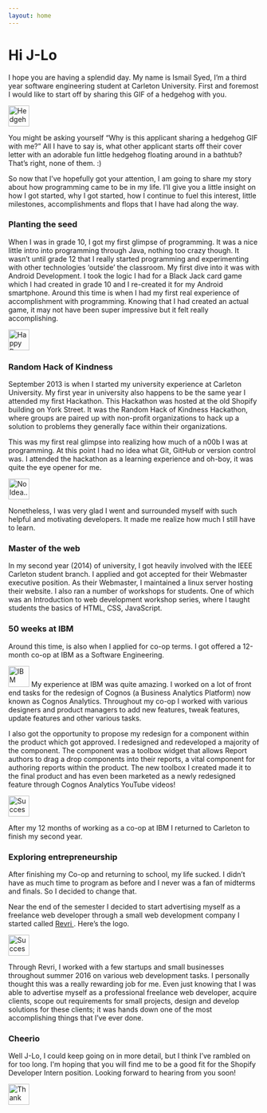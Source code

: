 ```yaml
---
layout: home
---
```

# Hi J-Lo

I hope you are having a splendid day. My name is Ismail Syed, I’m a third year software engineering student at Carleton University. First and foremost I would like to start off by sharing this GIF of a hedgehog with you.


<img src="https://media.giphy.com/media/3xz2BCohVTd7h2Kvfi/giphy.gif" alt="Hedgehog" height="42" width="42">


You might be asking yourself “Why is this applicant sharing a hedgehog GIF with me?” All I have to say is, what other applicant starts off their cover letter with an adorable fun little hedgehog floating around in a bathtub? That’s right, none of them. :)

So now that I’ve hopefully got your attention, I am going to share my story about how programming came to be in my life. I’ll give you a little insight on how I got started, why I got started, how I continue to fuel this interest, little milestones, accomplishments and flops that I have had along the way.

### Planting the seed
When I was in grade 10, I got my first glimpse of programming. It was a nice little intro into programming through Java, nothing too crazy though. It wasn’t until grade 12 that I really started programming and experimenting with other technologies ‘outside’ the classroom. My first dive into it was with Android Development. I took the logic I had for a Black Jack card game which I had created in grade 10 and I re-created it for my Android smartphone. Around this time is when I had my first real experience of accomplishment with programming. Knowing that I had created an actual game, it may not have been super impressive but it felt really accomplishing. 

<img src="http://i.giphy.com/26uf2UQnd5JSci9DW.giff" alt="Happy Dance" height="42" width="42">

### Random Hack of Kindness
September 2013 is when I started my university experience at Carleton University. My first year in university also happens to be the same year I attended my first Hackathon. This Hackathon was hosted at the old Shopify building on York Street. It was the Random Hack of Kindness Hackathon, where groups are paired up with non-profit organizations to hack up a solution to problems they generally face within their organizations.

This was my first real glimpse into realizing how much of a n00b I was at programming. At this point I had no idea what Git, GitHub or version control was. I attended the hackathon as a learning experience and oh-boy, it was quite the eye opener for me.

<img src="http://i.giphy.com/rAm0u2k17rM3e.gif" alt="No Idea..." height="42" width="42">

Nonetheless, I was very glad I went and surrounded myself with such helpful and motivating developers. It made me realize how much I still have to learn. 

### Master of the web 
In my second year (2014) of university, I got heavily involved with the IEEE Carleton student branch. I applied and got accepted for their Webmaster executive position. As their Webmaster, I maintained a linux server hosting their website. I also ran a number of workshops for students. One of which was an Introduction to web development workshop series, where I taught students the basics of HTML, CSS, JavaScript.

### 50 weeks at IBM
Around this time, is also when I applied for co-op terms. I got offered a 12-month co-op at IBM as a Software Engineering. 

<img src="http://i.giphy.com/ZwLTpUeYVJ0fS.gif" alt="IBM" height="42" width="42">
My experience at IBM was quite amazing. I worked on a lot of front end tasks for the redesign of Cognos (a Business Analytics Platform) now known as Cognos Analytics. Throughout my co-op I worked with various designers and product managers to add new features, tweak features, update features and other various tasks. 

I also got the opportunity to propose my redesign for a component within the product which got approved. I redesigned and redeveloped a majority of the component. The component was a toolbox widget that allows Report authors to drag a drop components into their reports, a vital component for authoring reports within the product. The new toolbox I created made it to the final product and has even been marketed as a newly redesigned feature through Cognos Analytics YouTube videos!

<img src="http://i.giphy.com/102h4wsmCG2s12.gif" alt="Success" height="42" width="42">

After my 12 months of working as a co-op at IBM I returned to Carleton to finish my second year.

### Exploring entrepreneurship
After finishing my Co-op and returning to school, my life sucked. I didn’t have as much time to program as before and I never was a fan of midterms and finals. So I decided to change that. 

Near the end of the semester I decided to start advertising myself as a freelance web developer through a small web development company I started called <a href="http://www.revri.ca"> Revri </a>. Here’s the logo.

<a href="http://www.revri.ca"> <img src="https://pbs.twimg.com/profile_images/717147250732961794/nHuUGgct.jpg" alt="Success" height="42" width="42"> </a>

Through Revri, I worked with a few startups and small businesses throughout summer 2016 on various web development tasks. I personally thought this was a really rewarding job for me. Even just knowing that I was able to advertise myself as a professional freelance web developer, acquire clients, scope out requirements for small projects, design and develop solutions for these clients; it was hands down one of the most accomplishing things that I’ve ever done.


### Cheerio 
Well J-Lo, I could keep going on in more detail, but I think I’ve rambled on for too long. I'm hoping that you will find me to be a good fit for the Shopify Developer Intern position. Looking forward to hearing from you soon!    

<img src="http://i.giphy.com/KDywx24YXcY9i.gif" alt="Thank you" height="42" width="42">
